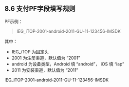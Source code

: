 ## 8.6 支付PF字段填写规则

PF示例：

>IEG_iTOP-2001-android-2011-GU-11-123456-IMSDK

其中：

* IEG_iTOP 为固定头
* 2001 为注册渠道，默认值为 “2001”
* android 为设备类型，Android 填 “android”， iOS 填 “iap”
* 2011 为安装渠道，默认值为 “2011”



IEG_iTOP-2001-android-2011-GU-11-123456-IMSDK